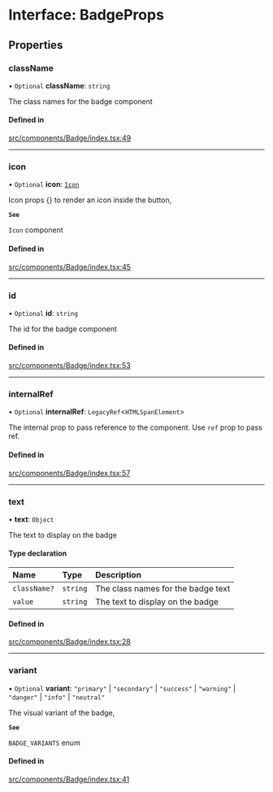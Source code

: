 # Interface: BadgeProps

## Properties

### className

• `Optional` **className**: `string`

The class names for the badge component

#### Defined in

[src/components/Badge/index.tsx:49](https://github.com/emranffl/next-core-ui/blob/0536197/src/components/Badge/index.tsx#L49)

___

### icon

• `Optional` **icon**: [`Icon`](../modules.md#icon)

Icon props {} to render an icon inside the button,

**`See`**

`Icon` component

#### Defined in

[src/components/Badge/index.tsx:45](https://github.com/emranffl/next-core-ui/blob/0536197/src/components/Badge/index.tsx#L45)

___

### id

• `Optional` **id**: `string`

The id for the badge component

#### Defined in

[src/components/Badge/index.tsx:53](https://github.com/emranffl/next-core-ui/blob/0536197/src/components/Badge/index.tsx#L53)

___

### internalRef

• `Optional` **internalRef**: `LegacyRef`<`HTMLSpanElement`\>

The internal prop to pass reference to the component. Use `ref` prop to pass ref.

#### Defined in

[src/components/Badge/index.tsx:57](https://github.com/emranffl/next-core-ui/blob/0536197/src/components/Badge/index.tsx#L57)

___

### text

• **text**: `Object`

The text to display on the badge

#### Type declaration

| Name | Type | Description |
| :------ | :------ | :------ |
| `className?` | `string` | The class names for the badge text |
| `value` | `string` | The text to display on the badge |

#### Defined in

[src/components/Badge/index.tsx:28](https://github.com/emranffl/next-core-ui/blob/0536197/src/components/Badge/index.tsx#L28)

___

### variant

• `Optional` **variant**: ``"primary"`` \| ``"secondary"`` \| ``"success"`` \| ``"warning"`` \| ``"danger"`` \| ``"info"`` \| ``"neutral"``

The visual variant of the badge,

**`See`**

`BADGE_VARIANTS` enum

#### Defined in

[src/components/Badge/index.tsx:41](https://github.com/emranffl/next-core-ui/blob/0536197/src/components/Badge/index.tsx#L41)
